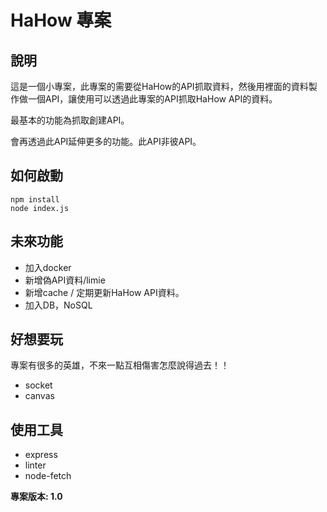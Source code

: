 # HaHow 專案

## 說明
這是一個小專案，此專案的需要從HaHow的API抓取資料，然後用裡面的資料製作做一個API，讓使用可以透過此專案的API抓取HaHow API的資料。

最基本的功能為抓取創建API。

會再透過此API延伸更多的功能。此API非彼API。

## 如何啟動
```
npm install
node index.js
```

## 未來功能
* 加入docker
* 新增偽API資料/limie
* 新增cache / 定期更新HaHow API資料。
* 加入DB，NoSQL

## 好想要玩
專案有很多的英雄，不來一點互相傷害怎麼說得過去！！
* socket
* canvas

## 使用工具
* express
* linter
* node-fetch

**專案版本: 1.0**